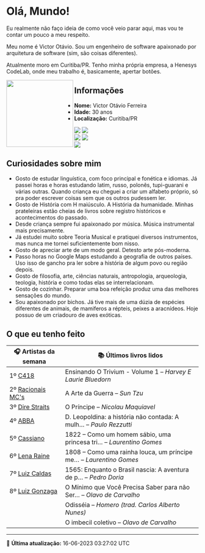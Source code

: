 # Olá, Mundo!

Eu realmente não faço ideia de como você veio parar aqui, mas vou te contar um pouco a meu respeito.

Meu nome é Victor Otávio. Sou um engenheiro de software apaixonado por arquitetura de software (sim, são coisas diferentes).

Atualmente moro em Curitiba/PR. Tenho minha própria empresa, a Henesys CodeLab, onde meu trabalho é, basicamente, apertar botões.

<img align="left" src="https://github.com/vctrtvfrrr/vctrtvfrrr/raw/master/octocat.png" alt="" width="175" />

## Informações

- **Nome:** Victor Otávio Ferreira
- **Idade:** 30 anos
- **Localização:** Curitiba/PR

[![](https://img.shields.io/badge/LinkedIn-victorotavio-blue)](https://www.linkedin.com/in/victorotavio/) [![](https://img.shields.io/badge/Twitter-@vctrtvfrrr-blue)](https://twitter.com/vctrtvfrrr)  
[![](https://img.shields.io/badge/GitHub-vctrtvfrrr-24292e)](https://github.com/vctrtvfrrr) [![](https://img.shields.io/badge/GitLab-vctrtvfrrr-ec5d16)](https://gitlab.com/vctrtvfrrr)  
[![](https://img.shields.io/badge/Email-victor@otavioferreira.com.br-red)](mailto:victor@otavioferreira.com.br)  

## Curiosidades sobre mim

-   Gosto de estudar linguística, com foco principal e fonética e idiomas. Já passei horas e horas estudando latim, russo, polonês, tupi-guarani e várias outras. Quando criança eu cheguei a criar um alfabeto próprio, só pra poder escrever coisas sem que os outros pudessem ler.
-   Gosto de História com H maiúsculo. A História da humanidade. Minhas prateleiras estão cheias de livros sobre registro históricos e acontecimentos do passado.
-   Desde criança sempre fui apaixonado por música. Música instrumental mais precisamente.
-   Já estudei muito sobre Teoria Musical e pratiquei diversos instrumentos, mas nunca me tornei suficientemente bom nisso.
-   Gosto de apreciar arte de um modo geral. Detesto arte pós-moderna.
-   Passo horas no Google Maps estudando a geografia de outros países. Uso isso de gancho pra ler sobre a história de algum povo ou região depois.
-   Gosto de filosofia, arte, ciências naturais, antropologia, arqueologia, teologia, história e como todas elas se interrelacionam.
-   Gosto de cozinhar. Preparar uma boa refeição produz uma das melhores sensações do mundo.
-   Sou apaixonado por bichos. Já tive mais de uma dúzia de espécies diferentes de animais, de mamiferos a répteis, peixes a aracnídeos. Hoje possuo de um criadouro de aves exóticas.


## O que eu tenho feito

|                      🎧 Artistas da semana                      |                      📚 Últimos livros lidos                      |
|-----------------------------------------------------------------|-------------------------------------------------------------------|
| 1º [C418](https://www.last.fm/music/C418)                       | Ensinando O Trivium - Volume 1	–	_Harvey E Laurie Bluedorn_         |
| 2º [Racionais MC's](https://www.last.fm/music/Racionais+MC%27s) | A Arte da Guerra	–	_Sun Tzu_                                        |
| 3º [Dire Straits](https://www.last.fm/music/Dire+Straits)       | O Príncipe	–	_Nicolau Maquiavel_                                    |
| 4º [ABBA](https://www.last.fm/music/ABBA)                       | D. Leopoldina: a história não contada: A mulh…	–	_Paulo Rezzutti_   |
| 5º [Cassiano](https://www.last.fm/music/Cassiano)               | 1822 – Como um homem sábio, uma princesa tri…	–	_Laurentino Gomes_  |
| 6º [Lena Raine](https://www.last.fm/music/Lena+Raine)           | 1808 – Como uma rainha louca, um príncipe me…	–	_Laurentino Gomes_  |
| 7º [Luiz Caldas](https://www.last.fm/music/Luiz+Caldas)         | 1565: Enquanto o Brasil nascia: A aventura de p…	–	_Pedro Doria_    |
| 8º [Luiz Gonzaga](https://www.last.fm/music/Luiz+Gonzaga)       | O Mínimo que Você Precisa Saber para não Ser…	–	_Olavo de Carvalho_ |
|                                                                 | Odisséia	–	_Homero (trad. Carlos Alberto Nunes)_                    |
|                                                                 | O imbecil coletivo	–	_Olavo de Carvalho_                            |


---

🚀 **Última atualização:** 16-06-2023 03:27:02 UTC